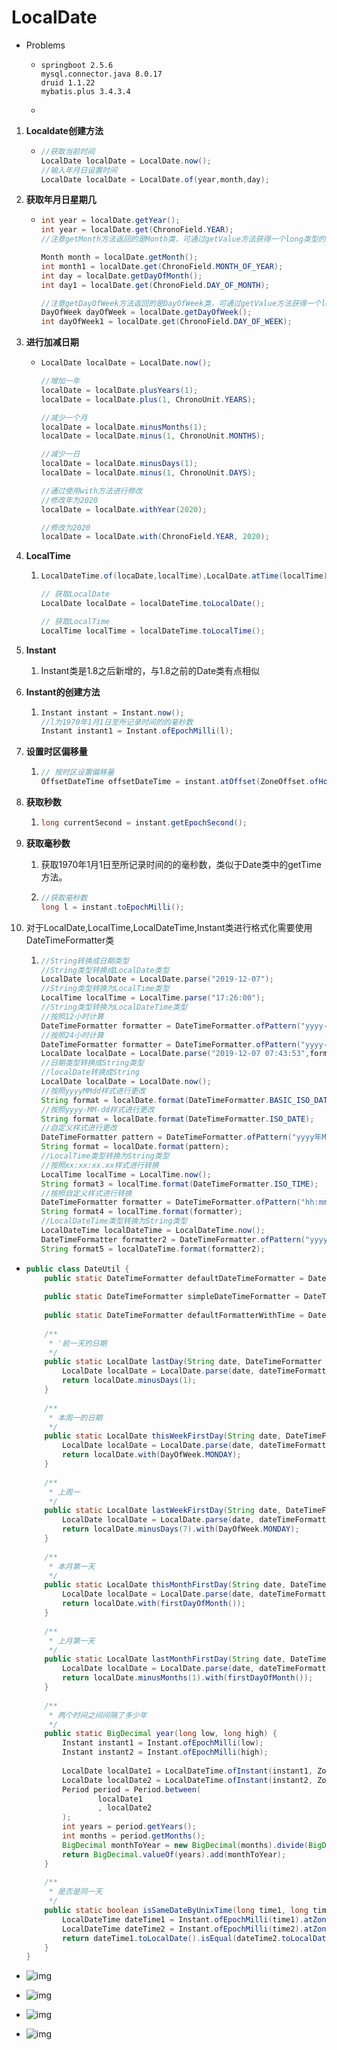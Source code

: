 # LocalDate

- Problems

  - ```
    springboot 2.5.6
    mysql.connector.java 8.0.17
    druid 1.1.22
    mybatis.plus 3.4.3.4
    ```

  - 

1. **Localdate创建方法**

   - ```java
     //获取当前时间
     LocalDate localDate = LocalDate.now();
     //输入年月日设置时间
     LocalDate localDate = LocalDate.of(year,month,day);
     ```

2. **获取年月日星期几**

   - ```java
     int year = localDate.getYear();
     int year = localDate.get(ChronoField.YEAR);
     //注意getMonth方法返回的是Month类，可通过getValue方法获得一个long类型的值，然后可以强转为int类型进行使用
     
     Month month = localDate.getMonth();
     int month1 = localDate.get(ChronoField.MONTH_OF_YEAR);
     int day = localDate.getDayOfMonth();
     int day1 = localDate.get(ChronoField.DAY_OF_MONTH);
     
     //注意getDayOfWeek方法返回的是DayOfWeek类，可通过getValue方法获得一个long类型的值，然后可以强转为int类型进行使用
     DayOfWeek dayOfWeek = localDate.getDayOfWeek();
     int dayOfWeek1 = localDate.get(ChronoField.DAY_OF_WEEK);
     ```

3. **进行加减日期**

   - ```java
     LocalDate localDate = LocalDate.now();
     
     //增加一年
     localDate = localDate.plusYears(1);
     localDate = localDate.plus(1, ChronoUnit.YEARS);
     
     //减少一个月
     localDate = localDate.minusMonths(1);
     localDate = localDate.minus(1, ChronoUnit.MONTHS);
     
     //减少一日
     localDate = localDate.minusDays(1);
     localDate = localDate.minus(1, ChronoUnit.DAYS);
     
     //通过使用with方法进行修改
     //修改年为2020
     localDate = localDate.withYear(2020);
     
     //修改为2020
     localDate = localDate.with(ChronoField.YEAR, 2020);
     ```

4. **LocalTime**

   1. ```java
      LocalDateTime.of(locaDate,localTime),LocalDate.atTime(localTime),LocalTime.atDate(localDate)
      
      // 获取LocalDate
      LocalDate localDate = localDateTime.toLocalDate();
      
      // 获取LocalTime
      LocalTime localTime = localDateTime.toLocalTime();
      ```

5. **Instant**

   1. Instant类是1.8之后新增的，与1.8之前的Date类有点相似

6. **Instant的创建方法**

   1. ```java
      Instant instant = Instant.now();
      //l为1970年1月1日至所记录时间的的毫秒数
      Instant instant1 = Instant.ofEpochMilli(l);
      ```

7. **设置时区偏移量**

   1. ```java
      // 按时区设置偏移量
      OffsetDateTime offsetDateTime = instant.atOffset(ZoneOffset.ofHours(8));// 设置偏移量为8
      ```

8. **获取秒数**

   1. ```java
      long currentSecond = instant.getEpochSecond();
      ```

9. **获取毫秒数**

   1. 获取1970年1月1日至所记录时间的的毫秒数，类似于Date类中的getTime方法。

   2. ```java
      //获取毫秒数
      long l = instant.toEpochMilli();
      ```

10. 对于LocalDate,LocalTime,LocalDateTime,Instant类进行格式化需要使用DateTimeFormatter类

    1. ```java
       //String转换成日期类型
       //String类型转换成LocalDate类型
       LocalDate localDate = LocalDate.parse("2019-12-07");
       //String类型转换为LocalTime类型
       LocalTime localTime = LocalTime.parse("17:26:00");
       //String类型转换为LocalDateTime类型
       //按照12小时计算
       DateTimeFormatter formatter = DateTimeFormatter.ofPattern("yyyy-MM-dd hh:mm:ss");
       //按照24小时计算
       DateTimeFormatter formatter = DateTimeFormatter.ofPattern("yyyy-MM-dd HH:mm:ss");
       LocalDate localDate = LocalDate.parse("2019-12-07 07:43:53",formatter);
       //日期类型转换成String类型
       //localDate转换成String 
       LocalDate localDate = LocalDate.now();
       //按照yyyyMMdd样式进行更改
       String format = localDate.format(DateTimeFormatter.BASIC_ISO_DATE);
       //按照yyyy-MM-dd样式进行更改
       String format = localDate.format(DateTimeFormatter.ISO_DATE);
       //自定义样式进行更改
       DateTimeFormatter pattern = DateTimeFormatter.ofPattern("yyyy年MM月dd日");
       String format = localDate.format(pattern);
       //LocalTime类型转换为String类型
       //按照xx:xx:xx.xx样式进行转换
       LocalTime localTime = LocalTime.now();
       String format3 = localTime.format(DateTimeFormatter.ISO_TIME); 
       //按照自定义样式进行转换
       DateTimeFormatter formatter = DateTimeFormatter.ofPattern("hh:mm:ss");
       String format4 = localTime.format(formatter);        
       //LocalDateTime类型转换为String类型
       LocalDateTime localDateTime = LocalDateTime.now();
       DateTimeFormatter formatter2 = DateTimeFormatter.ofPattern("yyyy-MM-dd hh:mm:ss");
       String format5 = localDateTime.format(formatter2);
       ```







- ```java
  public class DateUtil {
      public static DateTimeFormatter defaultDateTimeFormatter = DateTimeFormatter.ofPattern("yyyy-MM-dd");
   
      public static DateTimeFormatter simpleDateTimeFormatter = DateTimeFormatter.ofPattern("yyyyMMdd");
   
      public static DateTimeFormatter defaultFormatterWithTime = DateTimeFormatter.ofPattern("yyyy-MM-dd HH:mm:ss");
   
      /**
       * '前一天的日期
       */
      public static LocalDate lastDay(String date, DateTimeFormatter dateTimeFormatter) {
          LocalDate localDate = LocalDate.parse(date, dateTimeFormatter);
          return localDate.minusDays(1);
      }
   
      /**
       * 本周一的日期
       */
      public static LocalDate thisWeekFirstDay(String date, DateTimeFormatter dateTimeFormatter) {
          LocalDate localDate = LocalDate.parse(date, dateTimeFormatter);
          return localDate.with(DayOfWeek.MONDAY);
      }
   
      /**
       * 上周一
       */
      public static LocalDate lastWeekFirstDay(String date, DateTimeFormatter dateTimeFormatter) {
          LocalDate localDate = LocalDate.parse(date, dateTimeFormatter);
          return localDate.minusDays(7).with(DayOfWeek.MONDAY);
      }
   
      /**
       * 本月第一天
       */
      public static LocalDate thisMonthFirstDay(String date, DateTimeFormatter dateTimeFormatter) {
          LocalDate localDate = LocalDate.parse(date, dateTimeFormatter);
          return localDate.with(firstDayOfMonth());
      }
   
      /**
       * 上月第一天
       */
      public static LocalDate lastMonthFirstDay(String date, DateTimeFormatter dateTimeFormatter) {
          LocalDate localDate = LocalDate.parse(date, dateTimeFormatter);
          return localDate.minusMonths(1).with(firstDayOfMonth());
      }
   
      /**
       * 两个时间之间间隔了多少年
       */
      public static BigDecimal year(long low, long high) {
          Instant instant1 = Instant.ofEpochMilli(low);
          Instant instant2 = Instant.ofEpochMilli(high);
   
          LocalDate localDate1 = LocalDateTime.ofInstant(instant1, ZoneId.systemDefault()).toLocalDate();
          LocalDate localDate2 = LocalDateTime.ofInstant(instant2, ZoneId.systemDefault()).toLocalDate();
          Period period = Period.between(
                  localDate1
                  , localDate2
          );
          int years = period.getYears();
          int months = period.getMonths();
          BigDecimal monthToYear = new BigDecimal(months).divide(BigDecimal.valueOf(12), 2, RoundingMode.DOWN);
          return BigDecimal.valueOf(years).add(monthToYear);
      }
   
      /**
       * 是否是同一天
       */
      public static boolean isSameDateByUnixTime(long time1, long time2) {
          LocalDateTime dateTime1 = Instant.ofEpochMilli(time1).atZone(ZoneId.systemDefault()).toLocalDateTime();
          LocalDateTime dateTime2 = Instant.ofEpochMilli(time2).atZone(ZoneId.systemDefault()).toLocalDateTime();
          return dateTime1.toLocalDate().isEqual(dateTime2.toLocalDate());
      }
  }
  ```

- ![img](https://raw.githubusercontent.com/TWDH/Leetcode-From-Zero/pictures/img/17748870-168cd41a4cda7400.png)

- ![img](https://raw.githubusercontent.com/TWDH/Leetcode-From-Zero/pictures/img/17748870-9ff934557f791468.png)

- ![img](https://raw.githubusercontent.com/TWDH/Leetcode-From-Zero/pictures/img/17748870-f1119e006d158b91.png)

- ![img](https://raw.githubusercontent.com/TWDH/Leetcode-From-Zero/pictures/img/17748870-493d95e6e912e84c.png)